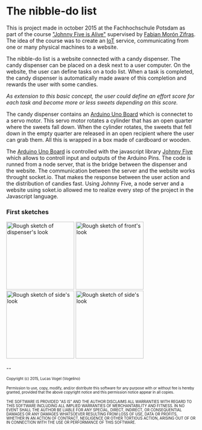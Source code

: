 # The nibble-do list
This is project made in october 2015 at the Fachhochschule Potsdam as part of the course ["Johnny Five is Alive"](https://fhp.incom.org/workspace/6174/5) supervised by [Fabian Morón Zifras](https://fhp.incom.org/profil/270). The idea of the course was to create an [IoT](https://en.wikipedia.org/wiki/Internet_of_Things) service, communicating from one or many physical machines to a website.

The nibble-do list is a website connected with a candy dispenser. The candy dispenser can be placed on a desk next to a user computer. On the website, the user can define tasks on a todo list. When a task is completed, the candy dispenser is automatically made aware of this completion and rewards the user with some candies. 

_As extension to this basic concept, the user could define an effort score for each task and become more or less sweets depending on this score._

The candy dispenser contains an [Arduino Uno Board](https://www.arduino.cc/en/Main/ArduinoBoardUno) which is connectet to a servo motor. This servo motor rotates a cylinder that has an open quarter where the sweets fall down. When the cylinder rotates, the sweets that fell down in the empty quarter are released in an open recipient where the user can grab them. All this is wrapped in a box made of cardboard or wooden.

The [Arduino Uno Board](https://www.arduino.cc/en/Main/ArduinoBoardUno) is controlled with the javascript library [Johnny Five](http://johnny-five.io) which allows to controll input and outputs of the Arduino Pins. The code is runned from a node server, that is the bridge between the dispenser and the website. The communication between the server and the website works throught socket.io. That makes the response between the user action and the distribution of candies fast. 
Using Johnny Five, a node server and a website using soket.io allowed me to realize every step of the project in the Javascript language.

### First sketches
<img src="http://demo.vogelino.com/nibble-do-list/sketch-3d-view.jpg" alt="Rough sketch of dispenser's look" style="width: 180px;"/>
<img src="http://demo.vogelino.com/nibble-do-list/sketch-front-view.jpg" style="width: 180px;" alt="Rough sketch of front's look"/>
<img src="http://demo.vogelino.com/nibble-do-list/sketch-side-view.jpg" style="width: 180px;" alt="Rough sketch of side's look"/>
<img src="http://demo.vogelino.com/nibble-do-list/sketch-list-view.jpg" style="width: 180px;" alt="Rough sketch of side's look"/>


--

<sub><sup>Copyright (c) 2015, Lucas Vogel (Vogelino)</sub></sup>

<sub><sup>Permission to use, copy, modify, and/or distribute this software for any
purpose with or without fee is hereby granted, provided that the above
copyright notice and this permission notice appear in all copies.</sub></sup>

<sub><sup>THE SOFTWARE IS PROVIDED "AS IS" AND THE AUTHOR DISCLAIMS ALL WARRANTIES
WITH REGARD TO THIS SOFTWARE INCLUDING ALL IMPLIED WARRANTIES OF
MERCHANTABILITY AND FITNESS. IN NO EVENT SHALL THE AUTHOR BE LIABLE FOR
ANY SPECIAL, DIRECT, INDIRECT, OR CONSEQUENTIAL DAMAGES OR ANY DAMAGES
WHATSOEVER RESULTING FROM LOSS OF USE, DATA OR PROFITS, WHETHER IN AN
ACTION OF CONTRACT, NEGLIGENCE OR OTHER TORTIOUS ACTION, ARISING OUT OF
OR IN CONNECTION WITH THE USE OR PERFORMANCE OF THIS SOFTWARE.</sub></sup>
